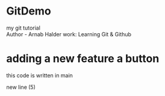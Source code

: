 # GitDemo
my git tutorial
<br>
Author - Arnab Halder
work: Learning Git & Github
# adding a new feature a button
this code is written in main

new line (5)